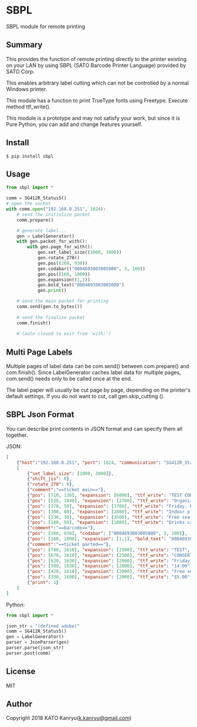 # SBPL
SBPL module for remote printing

## Summary
This provides the function of remote printing directly 
to the printer existing on your LAN by using SBPL 
(SATO Barcode Printer Language) provided by SATO Corp.

This enables arbitrary label cutting which can not be controlled
by a normal Windows printer.

This module has a function to print TrueType fonts using Freetype. Execute method ttf_write().

This module is a prototype and may not satisfy your work, 
but since it is Pure Python, you can add and change features yourself.


## Install

```shell
$ pip install sbpl
```

## Usage
```Python
from sbpl import *

comm = SG412R_Status5()
# open the socket
with comm.open("192.168.0.251", 1024):
    # send the initialize packet
    comm.prepare()

    # generate label...
    gen = LabelGenerator()
    with gen.packet_for_with():
        with gen.page_for_with():
            gen.set_label_size((1000, 3000))
            gen.rotate_270()
            gen.pos((260, 930))
            gen.codabar(("0004693003005000", 3, 100))
            gen.pos((160, 1000))
            gen.expansion((1,1))
            gen.bold_text("0004693003005000")
            gen.print()

    # send the main packet for printing
    comm.send(gen.to_bytes())
    
    # send the finalize packet
    comm.finish()
    
    # (auto closed to exit from 'with:')
```

## Multi Page Labels

Multiple pages of label data can be com.send() between com.prepare() and com.finish().
Since LabelGenerator caches label data for multiple pages, com.send() needs only to be called once at the end.

The label paper will usually be cut page by page, depending on the printer's default settings. If you do not want to cut, call gen.skip_cutting ().

## SBPL Json Format

You can describe print contents in JSON format and can specify them all together.

JSON:

```JSON
[
    {"host":"192.168.0.251", "port": 1024, "communication": "SG412R_Status5"},
    [
        {"set_label_size": [1000, 3000]},
        {"shift_jis": 0},
        {"rotate_270": 0},
        {"comment":"==ticket main=="},
        {"pos": [710, 130], "expansion": [6000], "ttf_write": "TEST CONSERT", "font": "mplus-1p-medium.ttf"},
        {"pos": [530, 1040], "expansion": [2700], "ttf_write": "Organizer: Python High School", "font": "mplus-1p-medium.ttf"},
        {"pos": [370, 50], "expansion": [3700], "ttf_write": "Friday, February 14, 2014 14:00", "font": "mplus-1p-medium.ttf"},
        {"pos": [300, 80], "expansion": [2800], "ttf_write": "Indoor playground", "font": "mplus-1p-medium.ttf"},
        {"pos": [230, 30], "expansion": [3500], "ttf_write": "Free seat $5.00", "font": "mplus-1p-medium.ttf"},
        {"pos": [180, 50], "expansion": [1800], "ttf_write": "Drinks can be brought in but alcohol is prohibited.", "font": "mplus-1p-medium.ttf"},
        {"comment":"==barcode=="},
        {"pos": [260, 930], "codabar": ["0004693003005000", 3, 100]},
        {"pos": [160, 1000], "expansion": [1,1], "bold_text": "0004693003005000"},
        {"comment":"==ticket parted=="},
        {"pos": [780, 1610], "expansion": [2500], "ttf_write": "TEST", "font": "mplus-1p-medium.ttf"},
        {"pos": [670, 1610], "expansion": [2500], "ttf_write": "CONSERT", "font": "mplus-1p-medium.ttf"},
        {"pos": [620, 1630], "expansion": [2000], "ttf_write": "Friday, February 14, 2014 14:00", "font": "mplus-1p-medium.ttf"},
        {"pos": [580, 1630], "expansion": [2000], "ttf_write": "14:00", "font": "mplus-1p-medium.ttf"},
        {"pos": [420, 1610], "expansion": [2000], "ttf_write": "Free seat", "font": "mplus-1p-medium.ttf"},
        {"pos": [330, 1600], "expansion": [2000], "ttf_write": "$5.00", "font": "mplus-1p-medium.ttf"},
        {"print": 1}
    ]
]
```

Python:

```Python
from sbpl import *

json_str = "(defined adobe)"
comm = SG412R_Status5()
gen = LabelGenerator()
parser = JsonParser(gen)
parser.parse(json_str)
parser.post(comm)
```

## License

MIT

## Author

Copyright 2018 KATO Kanryu(k.kanryu@gmail.com)
